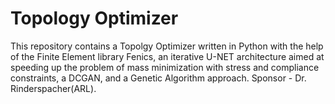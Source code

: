 # Topology Optimizer
This repository contains a Topolgy Optimizer written in Python with the help of the Finite Element library Fenics, an iterative U-NET architecture aimed at speeding up the problem of mass minimization with stress and compliance constraints, a DCGAN, and a Genetic Algorithm approach. Sponsor - Dr. Rinderspacher(ARL).
